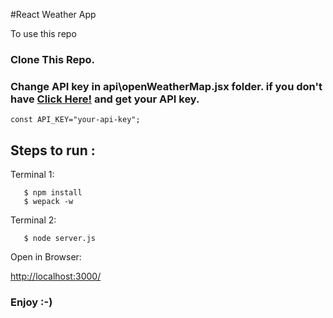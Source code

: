 #React Weather App

To use this repo
### Clone This Repo.
### Change API key in **api\openWeatherMap.jsx** folder. if you don't have [Click Here!](http://openweathermap.org/) and get your API key.
```
const API_KEY="your-api-key";
```
## Steps to run :
Terminal 1: 
```
   $ npm install
   $ wepack -w
```   
Terminal 2: 
```
   $ node server.js
```
Open in Browser:

[http://localhost:3000/](http://localhost:3000/)

### Enjoy :-)
